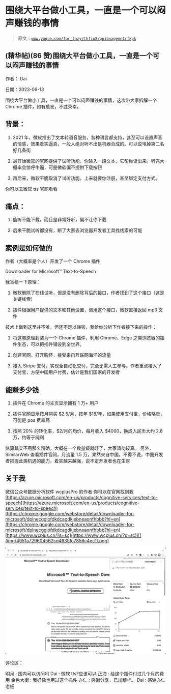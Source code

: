 # 围绕大平台做小工具，一直是一个可以闷声赚钱的事情

> 原文：[`www.yuque.com/for_lazy/thfiu8/goibnageme1rfkpk`](https://www.yuque.com/for_lazy/thfiu8/goibnageme1rfkpk)



## (精华帖)(86 赞)围绕大平台做小工具，一直是一个可以闷声赚钱的事情 

作者： Dai 

日期：2023-06-13 

围绕大平台做小工具，一直是一个可以闷声赚钱的事情，这次带大家拆解一个 Chrome 插件，如有启发，不胜荣幸。 

## 背景： 

1.  2021 年，微软推出了文本转语音服务，各种语言都支持，甚至可以设置声音的情感，效果着实逼真，一般人绝对听不出是机器合成的。可以说甩掉第二名好几条街 

2.  最开始微软的官网提供了试听功能，你输入一段文本，它帮你读出来。听完大概率会惊呼牛逼，可是微软偏不提供下载按钮 

3.  再后来，微软干脆取消了试听功能。上来就要你注册，甚至绑定支付方式。 

你可以去微软 tts 官网看看 

## 痛点： 

1.  能听不能下载，而且是非常好听，偏不让你下载 

2.  后来干脆试听都没有，断了大家去浏览器开发者工具找线索的可能 

## 案例是如何做的 

作者（大概率是个人）开发了一个 Chrome 插件 

Downloader for Microsoft™ Text-to-Speech 

我盲猜一下原理： 

1.  微软删除了在线试听，但是没有删除背后的接口，作者找到了这个接口（这是关键线索） 

2.  插件根据用户提供的文本和其他设置，调用这个接口，微软直接返回 mp3 文件 

技术上做到这里并不难，但还不足以赚钱，我给你分析下作者接下来的操作： 

1.  将这套原理封装为一个 Chrome 插件，利用 Chrome、Edge 之类浏览器的插件生态，可以把插件铺设到全世界。 

2.  创建官网，打开胸怀，接受来自互联网海洋的流量 

3.  接入 Stripe 支付，实现全自动化交付，完全无需人工参与。作者重点接入了支付宝，方便中国用户付费，估计是我们国家的开发者 

## 能赚多少钱 

1.  插件在 Chrome 的主页显示拥有 1 万+ 用户 

2.  插件官网显示按月购买 $2.5/月，按年 $18/年，如果使用支付宝，价格略贵，可能是 pos 费率高 

3.  按照 20% 的转化率，$2/月的均价，每月收入 $4000，换成人民币大约 2.8 万，约等于纯利 

估算其实不用那么精确，大概在一个数量级就好了，大家请勿较真。 另外，SimilarWeb 查看插件官网，月流量 1.5 万，果然来自中国。不得不说，中国开发者把握此类机遇的能力，着实越来越强，说不定开发者也在生财 

## 关于我 

微信公众号数据分析软件 wcplusPro 的作者 你可以在官网找到我 [https://azure.microsoft.com/en-us/products/cognitive-services/text-to-speech](https://azure.microsoft.com/en-us/products/cognitive-services/text-to-speech)[https://chrome.google.com/webstore/detail/downloader-for-microsoft/dplnecggiofdkdcagdkjebneaonfhbbb?hl=en](https://chrome.google.com/webstore/detail/downloader-for-microsoft/dplnecggiofdkdcagdkjebneaonfhbbb?hl=en)[https://www.wcplus.cn/?s=sc](https://www.wcplus.cn/?s=sc)![](img/4951a729604562ce4635fc7856c4ec1f.png)  

![](img/be71b7ed46b2e8078c33903468224ba7.png)  

评论区： 

明月 : 国内可以访问吗 Dai : 微软 tts?应该可以 正海 : 给这个插件付过几个月的费用 金色大街 : 我好像也用过这个插件 亦仁 : 感谢分享，已加精华。 Dai : 感谢亦仁老板